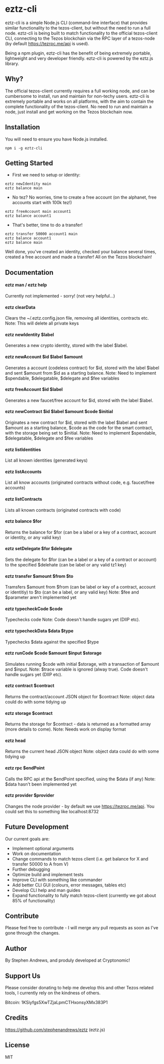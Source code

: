 # eztz-cli #
eztz-cli is a simple Node.js CLI (command-line interface) that provides similar functionality to the tezos-client, but without the need to run a full node. eztz-cli is being built to match functionality to the official tezos-client CLI, connecting to the Tezos blockchain via the RPC layer of a tezos-node (by default https://tezrpc.me/api is used).

Being a npm plugin, eztz-cli has the benefit of being extremely portable, lightweight and very developer friendly. eztz-cli is powered by the eztz.js library.

## Why?
The official tezos-client currently requires a full working node, and can be cumbersome to install, run and maintain for non-techy users. eztz-cli is extremely portable and works on all platforms, with the aim to contain the complete functionality of the tezos-client. No need to run and maintain a node, just install and get working on the Tezos blockchain now.

## Installation ##
You will need to ensure you have Node.js installed.

```
npm i -g eztz-cli
```

## Getting Started ##
* First we need to setup or identity:
```
eztz newIdentity main
eztz balance main
```
* No tez? No worries, time to create a free account (on the alphanet, free accounts start with 100k tez!)
```
eztz freeAccount main account1
eztz balance account1
```
* That's better, time to do a transfer!
```
eztz transfer 50000 account1 main
eztz balance account1
eztz balance main
```

Well done, you've created an identity, checked your balance several times, created a free account and made a transfer! All on the Tezos blockchain!

## Documentation
#### eztz man / eztz help
Currently not implemented - sorry! (not very helpful...)

#### eztz clearData
Clears the ~/.eztz.config.json file, removing all identities, contracts etc.
Note: This will delete all private keys

#### eztz newIdentity $label
Generates a new crypto identity, stored with the label $label.

#### eztz newAccount $id $label $amount
Generates a account (codeless contract) for $id, stored with the label $label and sent $amount from $id as a starting balance.
Note: Need to implement $spendable, $delegatable, $delegate and $fee variables

#### eztz freeAccount $id $label
Generates a new faucet/free account for $id, stored with the label $label.

#### eztz newContract $id $label $amount $code $initial
Originates a new contract for $id, stored with the label $label and sent $amount as a starting balance, $code as the code for the smart contract, with the storage being set to $initial.
Note: Need to implement $spendable, $delegatable, $delegate and $fee variables

#### eztz listIdentities
List all known identities (generated keys)

#### eztz listAccounts
List all know accounts (originated contracts without code, e.g. faucet/free accounts)

#### eztz listContracts
Lists all known contracts (originated contracts with code)

#### eztz balance $for
Returns the balance for $for (can be a label or a key of a contract, account or identity, or any valid key)

#### eztz setDelegate $for $delegate
Sets the delegate for $for (can be a label or a key of a contract or account) to the specified $delehate (can be label or any valid tz1 key)

#### eztz transfer $amount $from $to
Tramsfers $amount from $from (can be label or key of a contract, account or identitiy) to $to (can be a label, or any valid key)
Note: $fee and $parameter aren't implemented yet

#### eztz typecheckCode $code
Typechecks code
Note: Code doesn't handle sugars yet (DIIP etc).

#### eztz typecheckData $data $type
Typechecks $data against the specified $type

#### eztz runCode $code $amount $input $storage
Simulates running $code with initial $storage, with a transaction of $amount and $input.
Note: $trace variable is ignored (alway true). Code doesn't handle sugars yet (DIIP etc).

#### eztz contract $contract
Returns the contract/account JSON object for $contract
Note: object data could do with some tidying up

#### eztz storage $contract
Returns the storage for $contract - data is returned as a formatted array (more details to come).
Note: Needs work on display format

#### eztz head
Returns the current head JSON object
Note: object data could do with some tidying up

#### eztz rpc $endPoint
Calls the RPC api at the $endPoint specified, using the $data (if any)
Note: $data hasn't been implemented yet

#### eztz provider $provider
Changes the node provider - by default we use https://tezrpc.me/api. You could set this to something like localhost:8732


## Future Development
Our current goals are:
* Implement optional arguments
* Work on documentation
* Change commands to match tezos client (i.e. get balance for X and transfer 50000 to A from V)
* Further debugging
* Optimize build and implement tests
* Improve CLI with something like commander
* Add better CLI GUI (colours, error messages, tables etc)
* Develop CLI help and man guides
* Expand functionality to fully match tezos-client (currently we got about 85% of functionality)

## Contribute
Please feel free to contribute - I will merge any pull requests as soon as I've gone through the changes.

## Author
By Stephen Andrews, and produly developed at Cryptonomic!

## Support Us
Please consider donating to help me develop this and other Tezos related tools, I currently rely on the kindness of others.

Bitcoin: 1KSiyfgs5XwTZjaLpmCTHxonsyXMx383P1

## Credits
https://github.com/stephenandrews/eztz (eztz.js)

## License
MIT

